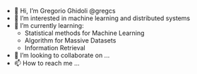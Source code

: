 - 👋 Hi, I’m Gregorio Ghidoli @gregcs
- 👀 I’m interested in machine learning and distributed systems
- 🌱 I’m currently learning:
    - Statistical methods for Machine Learning
    - Algorithm for Massive Datasets
    - Information Retrieval
- 💞️ I’m looking to collaborate on ...
- 📫 How to reach me ...

<!---
gregcs/gregcs is a ✨ special ✨ repository because its `README.md` (this file) appears on your GitHub profile.
You can click the Preview link to take a look at your changes.
--->
